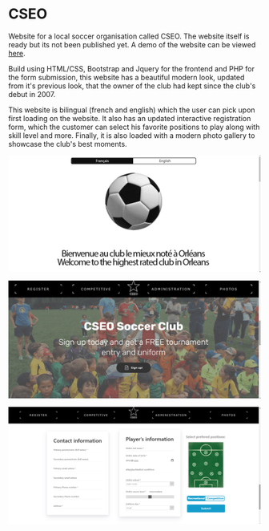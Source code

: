 # CSEO
Website for a local soccer organisation called CSEO. The website itself is ready but its not been published yet.
A demo of the website can be viewed [here](https://www.taharhidouani.com/projects/cseo/).

Build using HTML/CSS, Bootstrap and Jquery for the frontend and PHP for the form submission, this website has a beautiful modern look, updated from it's previous look, that the owner of the club had kept since the club's debut in 2007.

This website is bilingual (french and english) which the user can pick upon first loading on the website. It also has an updated interactive registration form, which the customer can select his favorite positions to play along with skill level and more. Finally, it is also loaded with a modern photo gallery to showcase the club's best moments.

![Image 1](https://github.com/TahaInc/cseo/blob/master/Screenshots/Screenshot_1.png?raw=true)

![Image 2](https://github.com/TahaInc/cseo/blob/master/Screenshots/Screenshot_2.png?raw=true)

![Image 3](https://github.com/TahaInc/cseo/blob/master/Screenshots/Screenshot_3.png?raw=true)
